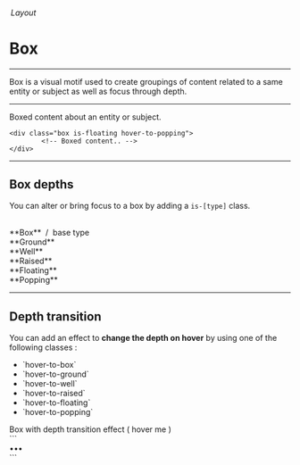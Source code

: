 <h6 class="subtitle is-5 has-text-grey has-text-weight-semibold"> Layout</h6><h1 class="title is-1">Box</h1>
<hr class="is-small">
<p class="subtitle is-5 has-text-weight-semibold">
    <span class="has-text-primary has-text-weight-bold">Box</span> is a visual motif used to create groupings of content related to a same entity or subject as well as focus through depth.
</p>

<hr>

<div class="box is-well is-marginless">
    <div class="box is-ground">
        <div class="box is-floating">Boxed content about an entity or subject.</div>
    </div>
</div>

```
<div class="box is-floating hover-to-popping">
        <!-- Boxed content.. -->
</div>
```

<hr class="is-large">

<h2 class="title is-4 has-text-weight-normal">Box depths</h2>

You can alter or bring focus to a box by adding a `is-[type]` class.<br><br>

<div class="box is-well">
<div class="section">

<div class="box">
    <div class="subtitle has-text-grey-dark is-6">**Box** &nbsp;/&nbsp; base type</div>
</div>
<div class="box is-ground">
    <div class="subtitle has-text-grey-dark is-6">**Ground**</div>
</div>
<div class="box is-well">
    <div class="subtitle has-text-grey-dark is-6">**Well**</div>
</div>
<div class="box is-raised">
    <div class="subtitle has-text-grey-dark is-6">**Raised**</div>
</div>

<div class="box is-floating">
    <div class="subtitle has-text-grey-dark is-6">**Floating**</div>
</div>

<div class="box is-popping">
    <div class="subtitle has-text-grey-dark is-6">**Popping**</div>
</div>
</div>
</div>

<hr class="is-large">

<h2 class="title is-4 has-text-weight-normal">Depth transition</h2>

You can add an effect to <strong>change the depth on hover</strong> by using one of the following classes :

<ul class="list">
    <li>`hover-to-box`</li>
    <li>`hover-to-ground`</li>
    <li>`hover-to-well`</li>
    <li>`hover-to-raised`</li>
    <li>`hover-to-floating`</li>
    <li>`hover-to-popping`</li>
</ul>

<div class="box is-well is-marginless">
    <div class="box is-ground">
        <div class="box is-raised hover-to-popping">Box with depth transition effect ( hover me )</div>
    </div>
</div>
```
<div class="box is-floating hover-to-popping">
        •••
</div>
```